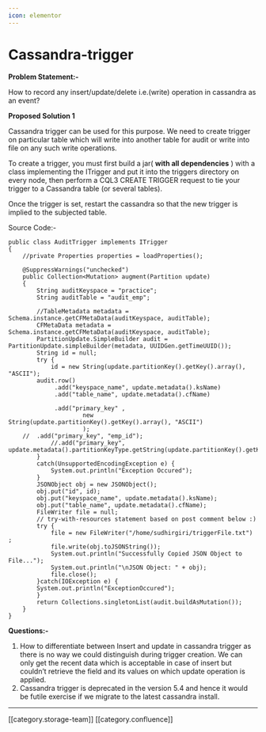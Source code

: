 ```yaml
---
icon: elementor
---
```


# Cassandra-trigger

**Problem Statement:-**

How to record any insert/update/delete i.e.(write) operation in cassandra as an event?

**Proposed Solution 1**

Cassandra trigger can be used for this purpose. We need to create trigger on particular table which will write into another table for audit or write into file on any such write operations.

To create a trigger, you must first build a jar( **with all dependencies** ) with a class implementing the ITrigger and put it into the triggers directory on every node, then perform a CQL3 CREATE TRIGGER request to tie your trigger to a Cassandra table (or several tables).

Once the trigger is set, restart the cassandra so that the new trigger is implied to the subjected table.

Source Code:-

```
public class AuditTrigger implements ITrigger
{
    //private Properties properties = loadProperties();

	@SuppressWarnings("unchecked")
    public Collection<Mutation> augment(Partition update) 
    {
        String auditKeyspace = "practice";
        String auditTable = "audit_emp";

        //TableMetadata metadata = Schema.instance.getCFMetaData(auditKeyspace, auditTable);
        CFMetaData metadata = Schema.instance.getCFMetaData(auditKeyspace, auditTable);
        PartitionUpdate.SimpleBuilder audit = PartitionUpdate.simpleBuilder(metadata, UUIDGen.getTimeUUID());
        String id = null;
        try {
        	id = new String(update.partitionKey().getKey().array(), "ASCII");
        audit.row()
             .add("keyspace_name", update.metadata().ksName)
             .add("table_name", update.metadata().cfName)
           
             .add("primary_key" , 
            		 new String(update.partitionKey().getKey().array(), "ASCII")
            		 );
    //  .add("primary_key", "emp_id");
            //.add("primary_key", update.metadata().partitionKeyType.getString(update.partitionKey().getKey()));
        }
        catch(UnsupportedEncodingException e) {
        	System.out.println("Exception Occured");
        }
        JSONObject obj = new JSONObject();
		obj.put("id", id);
		obj.put("keyspace_name", update.metadata().ksName);
		obj.put("table_name", update.metadata().cfName);
		FileWriter file = null;
		// try-with-resources statement based on post comment below :)
		try {
			file = new FileWriter("/home/sudhirgiri/triggerFile.txt") ;
			file.write(obj.toJSONString());
			System.out.println("Successfully Copied JSON Object to File...");
			System.out.println("\nJSON Object: " + obj);
			file.close();
		}catch(IOException e) {
		System.out.println("ExceptionOccured");	
		}
        return Collections.singletonList(audit.buildAsMutation());
    }
}
```

**Questions:-**

1. How to differentiate between Insert and update in cassandra trigger as there is no way we could distinguish during trigger creation. We can only get the recent data which is acceptable in case of insert but couldn’t retrieve the field and its values on which update operation is applied.
2. Cassandra trigger is deprecated in the version 5.4 and hence it would be futile exercise if we migrate to the latest cassandra install.

***

\[\[category.storage-team]] \[\[category.confluence]]

